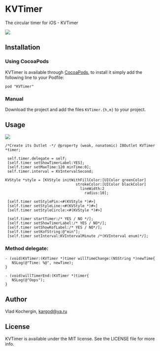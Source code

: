 # KVTimer
The circular timer for iOS - KVTimer

![](http://s21.postimg.org/jq6kq4t87/ezgif_com_video_to_gif_3.gif)
    
    
## Installation
    
### Using CocoaPods

 KVTimer is available through [CocoaPods](http://cocoapods.org), to install 
 it simply add the following line to your Podfile:
 
    pod "KVTimer"
 
### Manual
 
  Download the project and add the files `KVTimer.{h,m}` to your project.
  
## Usage

  ![](https://s10.postimg.org/xs26od095/ezgif_com_video_to_gif_2.gif)
 
    /*Create its Outlet -*/ @property (weak, nonatomic) IBOutlet KVTimer *timer;
  
     self.timer.delegate = self;
     [self.timer setShowTimerLabel:YES];
     [self.timer setMaxTime:120 minTime:0];
     self.timer.interval = KVIntervalSecond;

    KVStyle *style = [KVStyle initWithFillColor:[UIColor greenColor]
                                    strokeColor:[UIColor blackColor]
                                      lineWidth:2 
                                        radius:10];
                      
     [self.timer setStylePin:<#(KVStyle *)#>]
     [self.timer setStyleLine:<#(KVStyle *)#>]
     [self.timer setStyleCircle:<#(KVStyle *)#>]
  
     [self.timer startTimer:/* YES / NO */];
     [self.timer setShowTimerLabel:/* YES / NO*/];
     [self.timer setShowKofLabel:/* YES / NO*/];
     [self.timer setKofString:@"min"];
     [self.timer setInterval:KVIntervalMinute /*(KVInterval enum)*/];
     
### Method delegate:

    - (void)KVTimer:(KVTimer *)timer willTimeChange:(NSString *)newTime{
       NSLog(@"Time: %@", newTime);
    }
    
    - (void)willTimerEnd:(KVTimer *)timer{
       NSLog(@"Oops");
    }

## Author

 Vlad Kochergin, kargod@ya.ru
 
## License
 
 KVTimer is available under the MIT license. See the LICENSE file for more info.
 
